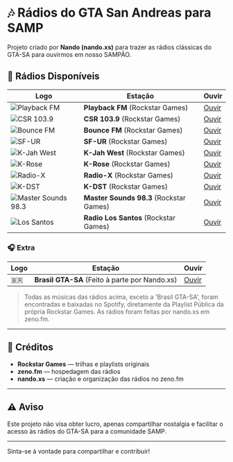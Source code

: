 # 🎶 Rádios do GTA San Andreas para SAMP

Projeto criado por **Nando (nando.xs)** para trazer as rádios clássicas do GTA-SA para ouvirmos em nosso SAMPÃO.

## 🎵 Rádios Disponíveis

| Logo | Estação | Ouvir |
|------|---------|-------|
| ![Playback FM](https://static.wikia.nocookie.net/gta/images/4/4b/Playback_FM.jpg/revision/latest?cb=20171019140253&path-prefix=pt) | **Playback FM** (Rockstar Games) | [Ouvir](http://stream.zeno.fm/i3kamsvelzhuv) |
| ![CSR 103.9](https://static.wikia.nocookie.net/gta/images/3/31/CSR_103.9.jpg/revision/latest?cb=20171019140246&path-prefix=pt) | **CSR 103.9** (Rockstar Games) | [Ouvir](http://stream.zeno.fm/hipkrwukxmwuv) |
| ![Bounce FM](https://static.wikia.nocookie.net/gta/images/c/cb/BounceFM-GTASA-Logo.png/revision/latest?cb=20150116145444&path-prefix=pt) | **Bounce FM** (Rockstar Games) | [Ouvir](http://stream.zeno.fm/iuhxctejblquv) |
| ![SF-UR](https://static.wikia.nocookie.net/gta/images/5/54/SF-UR.jpg/revision/latest?cb=20171019140258&path-prefix=pt) | **SF-UR** (Rockstar Games) | [Ouvir](http://stream.zeno.fm/eiiavrbidluuv) |
| ![K-Jah West](https://static.wikia.nocookie.net/gta/images/1/1d/K-JAH_West.jpg/revision/latest?cb=20171019140241&path-prefix=pt) | **K-Jah West** (Rockstar Games) | [Ouvir](http://stream.zeno.fm/uyeogabrm4jtv) |
| ![K-Rose](https://static.wikia.nocookie.net/gta/images/1/1d/K-Rose-GTASA-Logo.png/revision/latest?cb=20150116145551&path-prefix=pt) | **K-Rose** (Rockstar Games) | [Ouvir](http://stream.zeno.fm/cj7vz1adv96uv) |
| ![Radio-X](https://static.wikia.nocookie.net/gta/images/9/93/Radio-X-GTASA-Logo.png/revision/latest?cb=20150116145628&path-prefix=pt) | **Radio-X** (Rockstar Games) | [Ouvir](http://stream.zeno.fm/tie3ztv3fyxvv) |
| ![K-DST](https://static.wikia.nocookie.net/gta/images/0/0d/K-DST-GTASA-Logo.png/revision/latest?cb=20150116145526&path-prefix=pt) | **K-DST** (Rockstar Games) | [Ouvir](http://stream.zeno.fm/xchrhxqqoh8vv) |
| ![Master Sounds 98.3](https://static.wikia.nocookie.net/gta/images/7/7d/Master_Sounds_98.3.jpg/revision/latest?cb=20171019140300&path-prefix=pt) | **Master Sounds 98.3** (Rockstar Games) | [Ouvir](http://stream.zeno.fm/xchrhxqqoh8vv) |
| ![Los Santos](https://static.wikia.nocookie.net/gta/images/8/8e/Radio_Los_Santos-GTASA-Logo.png/revision/latest?cb=20150116145638&path-prefix=pt) | **Radio Los Santos** (Rockstar Games) | [Ouvir](http://stream.zeno.fm/dbg3lqy6d3kuv) |

### 🎧 Extra

| Logo | Estação | Ouvir |
|------|---------|-------|
| 🇧🇷 | **Brasil GTA-SA** (Feito à parte por Nando.xs) | [Ouvir](http://stream.zeno.fm/3lf3guqo8s0tv) |

> Todas as músicas das rádios acima, exceto a 'Brasil GTA-SA', foram encontradas e baixadas no Spotify, diretamente da Playlist Pública da própria Rockstar Games. As rádios foram feitas por nando.xs em zeno.fm.

---

## 📢 Créditos

- **Rockstar Games** — trilhas e playlists originais  
- **zeno.fm** — hospedagem das rádios  
- **nando.xs** — criação e organização das rádios no zeno.fm  

---

## ⚠️ Aviso

Este projeto não visa obter lucro, apenas compartilhar nostalgia e facilitar o acesso às rádios do GTA-SA para a comunidade SAMP.

---

Sinta-se à vontade para compartilhar e contribuir!  
